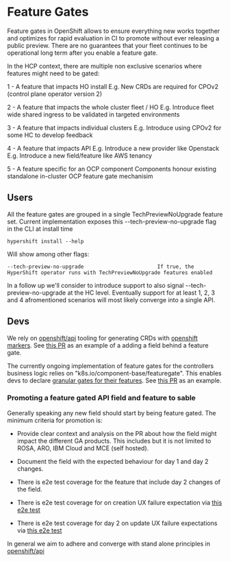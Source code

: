 # Feature Gates

Feature gates in OpenShift allows to ensure everything new works together and optimizes for rapid evaluation in CI to promote without ever releasing a public preview.
There are no guarantees that your fleet continues to be operational long term after you enable a feature gate.

In the HCP context, there are multiple non exclusive scenarios where features might need to be gated:

1 - A feature that impacts HO install
E.g. New CRDs are required for CPOv2 (control plane operator version 2)

2 - A feature that impacts the whole cluster fleet / HO
E.g. Introduce fleet wide shared ingress to be validated in targeted environments

3 - A feature that impacts individual clusters
E.g. Introduce using CPOv2 for some HC to develop feedback

4 - A feature that impacts API
E.g. Introduce a new provider like Openstack
E.g. Introduce a new field/feature like AWS tenancy

5 - A feature specific for an OCP component
Components honour existing standalone in-cluster OCP feature gate mechanisim

## Users
All the feature gates are grouped in a single TechPreviewNoUpgrade feature set. Current implementation exposes this --tech-preview-no-upgrade flag in the CLI at install time

```
hypershift install --help
```
Will show among other flags:
```
--tech-preview-no-upgrade                        If true, the HyperShift operator runs with TechPreviewNoUpgrade features enabled
```

In a follow up we'll consider to introduce support to also signal --tech-preview-no-upgrade at the HC level.
Eventually support for at least 1, 2, 3 and 4 afromentioned scenarios will most likely converge into a single API.

## Devs

We rely on [openshift/api](https://github.com/openshift/api) tooling for generating CRDs with [openshift markers](https://github.com/openshift/kubernetes-sigs-controller-tools/blob/96a305393cb22f0c69c4ee59be27ad09057cc704/pkg/crd/markers/patch_validation.go#L30-L36). See [this PR](https://github.com/openshift/hypershift/pull/5047) as an example of a adding a field behind a feature gate.

The currently ongoing implementation of feature gates for the controllers business logic relies on "k8s.io/component-base/featuregate". This enables devs to declare [granular gates for their features](https://github.com/openshift/hypershift/blob/9f5ccaef47cdcf9d2df91134571f1783e99e30fe/hypershift-operator/featuregate/feature.go).
See [this PR](https://github.com/openshift/hypershift/pull/4980) as an example.

### Promoting a feature gated API field and feature to sable

Generally speaking any new field should start by being feature gated.
The minimum criteria for promotion is:

- Provide clear context and analysis on the PR about how the field might impact the different GA products. This includes but it is not limited to ROSA, ARO, IBM Cloud and MCE (self hosted).

- Document the field with the expected behaviour for day 1 and day 2 changes.

- There is e2e test coverage for the feature that include day 2 changes of the field.

- There is e2e test coverage for on creation UX failure expectation via [this e2e test](https://github.com/openshift/hypershift/blob/84fecafa57504139ae6f0623a789369eda05c56f/test/e2e/create_cluster_test.go#L33-L48)

- There is e2e test coverage for day 2 on update UX failure expectations via [this e2e test](https://github.com/openshift/hypershift/blob/d6f79f6cd0a638e07f82b6c57bff6c23a6c8d2c0/test/e2e/util/util.go#L977)

In general we aim to adhere and converge with stand alone principles in [openshift/api](https://github.com/openshift/api)